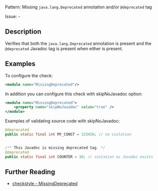 Pattern: Missing `java.lang.Deprecated` annotation and/or `@deprecated` tag

Issue: -

## Description

Verifies that both the `java.lang.Deprecated` annotation is present and the `@deprecated` Javadoc tag is present when either is present.

## Examples

To configure the check:


```xml
<module name="MissingDeprecated"/>
```
        

In addition you can configure this check with skipNoJavadoc option: 


```xml
<module name="MissingDeprecated">
    <property name="skipNoJavadoc" value="true" />
</module>
```
        

Examples of validating source code with skipNoJavadoc:


```java
@deprecated
public static final int MY_CONST = 123456; // no violation
 

/** This Javadoc is missing deprecated tag. */
@deprecated
public static final int COUNTER = 10; // violation as Javadoc exists
```

## Further Reading

* [checkstyle - MissingDeprecated](https://checkstyle.sourceforge.io/checks/annotation/missingdeprecated.html#MissingDeprecated)
